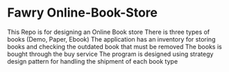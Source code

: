 # Fawry Online-Book-Store
This Repo is for designing an Online Book store
There is three types of books (Demo, Paper, Ebook)
The application has an inventory for storing books and checking the outdated book that must be removed
The books is bought through the buy service
The program is designed using strategy design pattern for handling the shipment of each book type 
